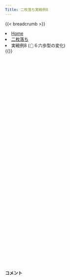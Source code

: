 ```yaml
---
Title: 二枚落ち実戦例8
---
```

{{< breadcrumb >}}
  <li class="breadcrumb-item"><a href="/shogi-beginners/">Home</a></li>
  <li class="breadcrumb-item"><a href="/shogi-beginners/2mai/">二枚落ち</a></li>
  <li class="breadcrumb-item active" aria-current="page">実戦例8 (☖６六歩型の変化)</li>
{{</ breadcrumb >}}
<div class="row pt-3">
  <div class="col-sm" tabindex="-1">
    <script id="example-kif" type="text/plain">
手合割：二枚落ち
下手：下手
上手：上手
手数----指手---------消費時間--
*<ruby>二歩<rt>にふ</rt></ruby><ruby>突<rt>つ</rt></ruby>き<ruby>定跡<rt>じょうせき</rt></ruby>の<ruby>勝<rt>か</rt></ruby>ち<ruby>方<rt>かた</rt></ruby>をおぼえましょう。
*<div class="text-center"><img class="img-fluid pt-3 w-50" src="/shogi-beginners/img/cat38.webp"></div>
   1 ６二銀(71)
   2 ７六歩(77)
   3 ５四歩(53)
   4 ４六歩(47)
   5 ５三銀(62)
   6 ４五歩(46)
   7 ３二金(41)
   8 ３六歩(37)
   9 ５二玉(51)
  10 ４八銀(39)
  11 ６四歩(63)
  12 ４七銀(48)
  13 ６三玉(52)
  14 ３五歩(36)
  15 ２二銀(31)
  16 ３八飛(28)
  17 ７四歩(73)
  18 ３四歩(35)
  19 同　歩(33)
  20 同　飛(38)
  21 ３三歩打
  22 ３六飛(34)
  23 ６二金(61)
  24 ３七桂(29)
  25 ７三金(62)
  26 ７八金(69)
  27 ６五歩(64)
  28 ６九玉(59)
  29 ６四金(73)
  30 ５八金(49)
  31 ７三桂(81)
  32 ６八銀(79)
  33 ８四歩(83)
  34 ９六歩(97)
  35 ９四歩(93)
  36 ４六銀(47)
  37 ７五歩(74)
  38 同　歩(76)
  39 同　金(64)
  40 ３五銀(46)
  41 ６六歩(65)
  42 同　角(88)
  43 同　金(75)
  44 同　飛(36)
  45 ６四銀(53)
  46 ７四歩打
  47 ６五桂(73)
  48 ７六金打
  49 ５五角打
  50 ６五金(76)
  51 ６六角(55)
  52 ６四金(65)
  53 同　玉(63)
  54 ６六歩(67)
  55 ３九飛打
  56 ５九銀(68)
  57 投了
*<a href="/shogi-beginners/2mai/example9/">
*<ruby>次<rt>つぎ</rt></ruby>の<ruby>棋譜<rt>きふ</rt></ruby>を<ruby>見<rt>み</rt></ruby>よう！
*<div class="text-center"><img class="img-fluid pt-3 w-50" src="/shogi-beginners/img/cat1.webp"></div></a>
まで57手で下手の勝ち
    </script>
    <svg id="example" class="board" xmlns="http://www.w3.org/2000/svg" viewBox="0,0,400,540"></svg>
  </div>
  <div class="col-sm">
    <h4 class="pt-3">コメント</h4>
    <div id="comment"></div>
  </div>
</div>
